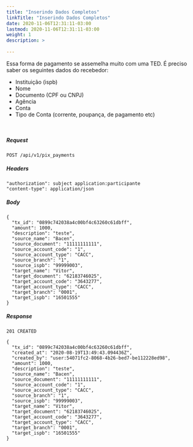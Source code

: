 ```yaml
---
title: "Inserindo Dados Completos"
linkTitle: "Inserindo Dados Completos"
date: 2020-11-06T12:31:11-03:00
lastmod: 2020-11-06T12:31:11-03:00
weight: 1
description: >
  
---
```


Essa forma de pagamento se assemelha muito com uma TED. É preciso saber os seguintes dados do recebedor:
- Instituição (ispb)
- Nome
- Documento (CPF ou CNPJ)
- Agência
- Conta
- Tipo de Conta (corrente, poupança, de pagamento etc)

<br>

##### **Request**

```http request
POST /api/v1/pix_payments
```

##### **Headers**
```text
"authorization": subject application:participante
"content-type": application/json
```

##### **Body**
```text
{
  "tx_id": "0899c742038a4c00bf4c63260c61dbff",
  "amount": 1000,
  "description": "teste",
  "source_name": "Bacen",
  "source_document": "11111111111",
  "source_account_code": "1",
  "source_account_type": "CACC",
  "source_branch": "1",
  "source_ispb": "99999003",
  "target_name": "Vitor",
  "target_document": "62183746025",
  "target_account_code": "3643277",
  "target_account_type": "CACC",
  "target_branch": "0001",
  "target_ispb": "16501555"
}
```

##### **Response**

```text
201 CREATED

{
  "tx_id": "0899c742038a4c00bf4c63260c61dbff",
  "created_at": "2020-08-19T13:49:43.094436Z",
  "created_by": "user:54071fc2-8068-4b26-bed7-be112228ed98",
  "amount": 1000,
  "description": "teste",
  "source_name": "Bacen",
  "source_document": "11111111111",
  "source_account_code": "1",
  "source_account_type": "CACC",
  "source_branch": "1",
  "source_ispb": "99999003",
  "target_name": "Vitor",
  "target_document": "62183746025",
  "target_account_code": "3643277",
  "target_account_type": "CACC",
  "target_branch": "0001",
  "target_ispb": "16501555"
}
```
